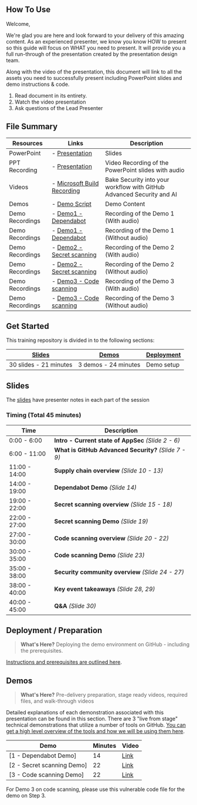 
## How To Use

Welcome,

We're glad you are here and look forward to your delivery of this amazing content. As an experienced presenter, we know you know HOW to present so this guide will focus on WHAT you need to present. It will provide you a full run-through of the presentation created by the presentation design team. 

Along with the video of the presentation, this document will link to all the assets you need to successfully present including PowerPoint slides and demo instructions &
code.

1.  Read document in its entirety.
2.  Watch the video presentation
3.  Ask questions of the Lead Presenter

## File Summary

| Resources          | Links                            | Description |
|-------------------|----------------------------------|-------------------|
| PowerPoint        | - [Presentation](https://aka.ms/AArxq55) | Slides |
| PPT Recording     | - [Presentation](https://aka.ms/AAryyy7) | Video Recording of the PowerPoint slides with audio |
| Videos            | - [Microsoft Build Recording](https://youtu.be/aIP80lrDObE?si=ymk951HAxme-ET0D) | Bake Security into your workflow with GitHub Advanced Security and AI |
| Demos             | - [Demo Script](https://aka.ms/AArxxtu) | Demo Content | 
| Demo Recordings           | - [Demo1 - Dependabot](https://aka.ms/AAryyxv) | Recording of the Demo 1 (With audio) | 
| Demo Recordings           | - [Demo1 - Dependabot](https://aka.ms/AAryr8h) | Recording of the Demo 1 (Without audio) | 
| Demo Recordings           | - [Demo2 - Secret scanning](https://aka.ms/AAryr8l) | Recording of the Demo 2 (With audio) | 
| Demo Recordings           | - [Demo2 - Secret scanning](https://aka.ms/AAryjko) | Recording of the Demo 2 (Without audio) |  
| Demo Recordings           | - [Demo3 - Code scanning](https://aka.ms/AAryyxy) | Recording of the Demo 3 (With audio) | 
| Demo Recordings           | - [Demo3 - Code scanning](https://aka.ms/AAryjkr) | Recording of the Demo 3 (Without audio) |  


## Get Started

This training repository is divided in to the following sections:

| [Slides](https://github.com/microsoft/aitour-github-advanced-security-workflow/blob/main/session-delivery-resources/README.md#slides) | [Demos](https://github.com/microsoft/aitour-github-advanced-security-workflow/blob/main/session-delivery-resources/README.md#demos) | [Deployment](deployment/README.md) | 
|-------------------|---------------------------|--------------------------------------
| 30 slides - 21 minutes| 3 demos - 24 minutes | Demo setup

## Slides

The [slides](https://aka.ms/AArxq55) have presenter notes in each part of the session

### Timing (Total 45 minutes)

| Time        | Description 
--------------|-------------
0:00 - 6:00   | **Intro - Current state of AppSec** *(Slide 2 - 6)*
6:00 - 11:00  | **What is GitHub Advanced Security?** *(Slide 7 - 9)*
11:00 - 14:00 | **Supply chain overview** *(Slide 10 - 13)*
14:00 - 19:00 | **Dependabot Demo** *(Slide 14)*
19:00 - 22:00 | **Secret scanning overview** *(Slide 15 - 18)*
22:00 - 27:00 | **Secret scanning Demo** *(Slide 19)*
27:00 - 30:00 | **Code scanning overview** *(Slide 20 - 22)*
30:00 - 35:00 | **Code scanning Demo** *(Slide 23)*
35:00 - 38:00 | **Security community overview** *(Slide 24 - 27)*
38:00 - 40:00 | **Key event takeaways** *(Slide 28, 29)*
40:00 - 45:00 | **Q&A** *(Slide 30)*

## Deployment / Preparation

>**What's Here?** Deploying the demo environment on GitHub - including the prerequisites.

[Instructions and prerequisites are outlined here](deployment/README.md). 


## Demos

> **What's Here?** Pre-delivery preparation, stage ready videos, required files, and walk-through videos

Detailed explanations of each demonstration associated with this presentation can be found in this section. There are 3 "live from stage" technical demonstrations that utilize a number of tools on GitHub. [You can get a high level overview of the tools and how we will be using them here](demos/README.md).

| Demo 	                                                                                               | Minutes | Video |
-------------------------------------------------------------------------------------------------------|---------|----------------- | 
|  [1 - Dependabot Demo] | 14       | [Link](https://aka.ms/AAryyxv) |
|  [2 - Secret scanning Demo] | 22       | [Link](https://aka.ms/AAryr8l) |
|  [3 - Code scanning Demo] | 22       | [Link](https://aka.ms/AAryyxy) |

For Demo 3 on code scanning, please use this vulnerable code file for the demo on Step 3.
